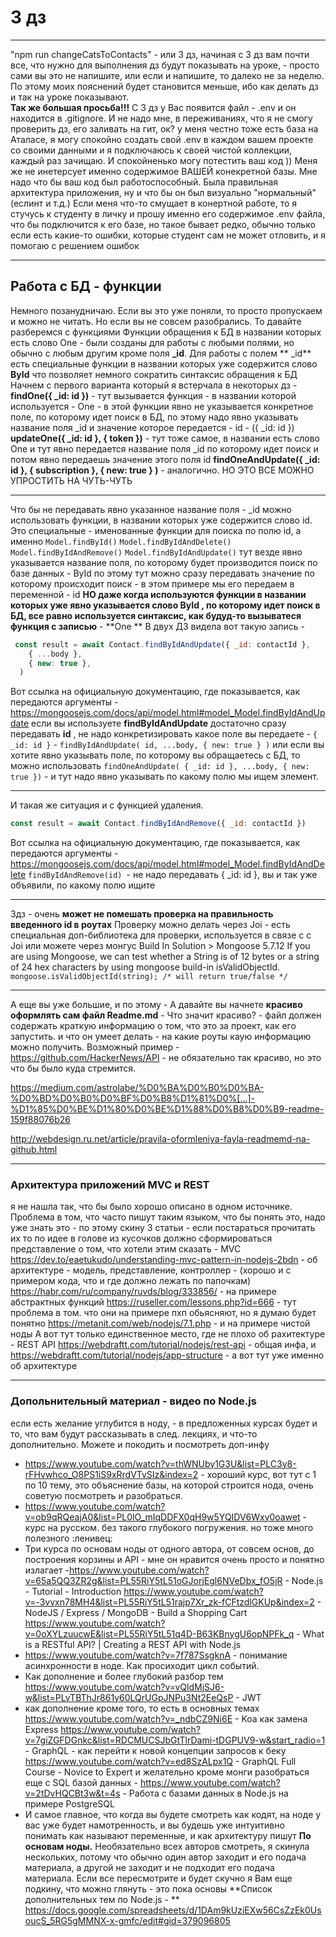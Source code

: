 # 3 дз
__________________________________________________
"npm run changeCatsToContacts" - или 3 дз,
начиная с 3 дз вам почти все, что нужно для выполнения дз будут показывать на уроке, - просто сами вы это не напишите, или если и напишите, то далеко не за неделю. По этому моих пояснений будет становится меньше, ибо как делать дз и так на уроке показывают.\
**Так же большая просьба!!!**
С 3 дз у Вас появится файл - .env и он находится в .gitignore. И не надо мне, в переживаниях, что я не смогу проверить дз, его заливать на гит, ок?
у меня честно тоже есть база на Аталасе, я могу спокойно создать свой .env в каждом вашем проекте со своими данными и я подключаюсь к своей чистой коллекции, каждый раз зачищаю. И спокойненько могу потестить ваш код ))
Меня же не инетерсует именно содержимое ВАШЕЙ конекретной базы. Мне надо что бы ваш код был работоспособный. Была правильная архитектура приложения, ну и что бы он был визуально "нормальный" (еслинт и т.д.)
Если меня что-то смущает в конертной работе, то я стучусь к студенту в личку и прошу именно его содержимое .env файла, что бы подключится к его базе, но такое бывает редко, обычно только если есть какие-то ошибки, которые студент сам не может отловить, и я помогаю с решением ошибок

__________________________________________________
## Работа с БД - функции
Немного позанудничаю.
Если вы это уже поняли, то просто пропускаем и можно не читать. Но если вы не совсем разобрались. То давайте разберемся с функциями
Функции обращения к БД в названии которых есть слово One - были созданы для работы с любыми полями, но обычно с любым другим кроме поля **_id**.
Для работы с полем ** _id** есть специальные функции в названии которых уже содержится слово **ById** что позволяет немного сократить синтаксис обращения к БД
Начнем с первого варианта который я встерчала в некоторых дз -
**findOne({ _id: id })** - тут вызывается функция - в названии которой используется - One -  в этой функции явно не указывается конкретное поле, по которому идет поиск в БД, по этому надо явно указывать название поля _id и значение которое передается - id  - ({ _id: id })
**updateOne({ _id: id }, { token })** - тут тоже самое, в названии есть слово One и тут явно передается название поля _id по которому идет поиск и потом явно передаешь значение этого поля id
**findOneAndUpdate({ _id: id },  { subscription },  { new: true } )** - аналогично.
НО ЭТО ВСЕ МОЖНО УПРОСТИТЬ НА ЧУТЬ-ЧУТЬ
_____________________________________________________________
Что бы не передавать явно указанное название поля - _id можно использовать функции, в названии которых уже содержится слово id. Это специальные - именованные функции для поиска по полю id, а именно
`Model.findById()`
`Model.findByIdAndDelete()`
`Model.findByIdAndRemove()`
`Model.findByIdAndUpdate()`
тут везде явно указывается название поля, по которому будет  производится поиск по базе данных - ById
по этому тут можно сразу передавать значение по которому происходит поиск - в этом примере мы его передаем в переменной - id
**НО даже когда используются функции в названии которых уже явно указывается слово ById , по которому идет поиск в БД, все равно используется синтаксис, как будуд-то вызыватеся функция с записью** -  **One **
В двух ДЗ видела вот такую запись  -
```javascript
 const result = await Contact.findByIdAndUpdate({ _id: contactId },
    { ...body },
    { new: true },
  )
```
 Вот ссылка на официальную документацию, где показывается, как передаются аргументы - https://mongoosejs.com/docs/api/model.html#model_Model.findByIdAndUpdate
если вы используете **findByIdAndUpdate** достаточно сразу передавать **id** , не надо конкретизировать какое поле вы передаете - `{ _id: id }` - `findByIdAndUpdate( id, ...body, { new: true } )`
или если вы хотите явно указывать поле, по которому вы обращаетесь с БД, то можно использовать `findOneAndUpdate( { _id: id }, ...body, { new: true })` - и тут надо явно указывать по какому полю мы ищем элемент.
____________________________________
И такая же ситуация и с функцией удаления.
```javascript
const result = await Contact.findByIdAndRemove({ _id: contactId })
```
 Вот ссылка на официальную документацию, где показывается, как передаются аргументы - https://mongoosejs.com/docs/api/model.html#model_Model.findByIdAndDelete
`findByIdAndRemove(id) `- не надо передавать { _id: id }, вы и так уже объявили, по какому полю ищите
_______________________________________________________________

3дз -  очень **может не помешать проверка на правильность введенного id в роутах**
Проверку можно делать через Joi - есть специальная доп-библиотека для проверки, используется в связе с с Joi
или можете через монгус
Build In Solution > Mongoose 5.7.12
If you are using Mongoose, we can test whether a String is of 12 bytes or a string of 24 hex characters by using mongoose build-in isValidObjectId.
`mongoose.isValidObjectId(string); /* will return true/false */`

__________________________________________________
А еще вы уже большие, и по этому -
А давайте вы начнете **красиво оформлять сам файл Readme.md** - Что значит красиво? - файл должен содержать краткую информацию о том, что это за проект, как его запустить. и что он умеет делать - на какие роуты каую информацию можно получить. Возможный пример - https://github.com/HackerNews/API - не обязательно так красиво, но это что бы было куда стремится.

https://medium.com/astrolabe/%D0%BA%D0%B0%D0%BA-%D0%BD%D0%B0%D0%BF%D0%B8%D1%81%D0%[…]-%D1%85%D0%BE%D1%80%D0%BE%D1%88%D0%B8%D0%B9-readme-159f88076b26

http://webdesign.ru.net/article/pravila-oformleniya-fayla-readmemd-na-github.html
_______________________________________________________________
### Архитектура приложений MVC и REST
я не нашла так, что бы было хорошо описано в одном источнике.
Проблема в том, что часто пишут таким языком, что бы понять это, надо уже знать это - по этому скину 3 статьи - если постараться прочитать их то по идее в голове из кусочков должно сформироваться представление о том, что хотели этим сказать - MVC
https://dev.to/eaetukudo/understanding-mvc-pattern-in-nodejs-2bdn - об архитектуре - модель, представление, контроллер - (хорошо и с примером кода, что и где должно лежать по папочкам)
https://habr.com/ru/company/ruvds/blog/333856/ - на примере абстрактных функций
https://ruseller.com/lessons.php?id=666 - тут проблема в том. что они на примере пхп обьясняют, но я думаю будет понятно
https://metanit.com/web/nodejs/7.1.php - и на примере чистой ноды
А вот тут только единственное место, где не плохо об рахитектуре - REST API
https://webdraftt.com/tutorial/nodejs/rest-api - общая инфа, и
https://webdraftt.com/tutorial/nodejs/app-structure - а вот тут уже именно об архитектуре

_______________________________________________________________
### Допольнительный материал - видео по Node.js 
если есть желание углубится в ноду,  - в предложенных курсах будет и то, что вам будут рассказывать в след. лекциях, и что-то дополнительно. 
 Можете и покодить и посмотреть доп-инфу 
- https://www.youtube.com/watch?v=thWNUby1G3U&list=PLC3y8-rFHvwhco_O8PS1iS9xRrdVTvSIz&index=2 - хороший курс, вот тут с 1 по 10 тему, это объяснение базы, на которой строится нода, очень советую посмотреть и разобраться. 
- https://www.youtube.com/watch?v=ob9qRQeajA0&list=PL0lO_mIqDDFX0qH9w5YQIDV6Wxy0oawet - курс на русском. без такого глубокого погружения. но тоже много полезного :ленивец:
- Три курса по основам ноды от одного автора, от совсем основ, до построения корзины и АPI - мне он нравится очень просто и понятно излагает
-https://www.youtube.com/watch?v=65a5QQ3ZR2g&list=PL55RiY5tL51oGJorjEgl6NVeDbx_fO5jR - Node.js - Tutorial - Introduction
https://www.youtube.com/watch?v=-3vvxn78MH4&list=PL55RiY5tL51rajp7Xr_zk-fCFtzdlGKUp&index=2 - NodeJS / Express / MongoDB - Build a Shopping Cart
https://www.youtube.com/watch?v=0oXYLzuucwE&list=PL55RiY5tL51q4D-B63KBnygU6opNPFk_q - What is a RESTful API? | Creating a REST API with Node.js
- https://www.youtube.com/watch?v=7f787SsgknA - понимание асинхронности в ноде. Как просиходит цикл событий. 
- Как дополнение и более глубокий разбор тем
https://www.youtube.com/watch?v=vQldMjSJ6-w&list=PLvTBThJr861y60LQrUGpJNPu3Nt2EeQsP - JWT
-  как дополнение кроме того, то есть в основных темах 
https://www.youtube.com/watch?v=_ndbCZ9Ni6E - Koa как замена Express
https://www.youtube.com/watch?v=7giZGFDGnkc&list=RDCMUCSJbGtTlrDami-tDGPUV9-w&start_radio=1 - GraphQL - как перейти к новой концепции запросов к беку
https://www.youtube.com/watch?v=ed8SzALpx1Q - GraphQL Full Course - Novice to Expert
и желательно кроме монги разобраться еще с SQL базой данных -
https://www.youtube.com/watch?v=2tDvHQCBt3w&t=4s - Работа с базами данных в Node.js на примере PostgreSQL
-  И самое  главное, что когда вы будете смотреть как кодят, на ноде у вас уже будет намотренность, и вы будешь уже интуитивно понимать как называют переменные, и как архитектуру пишут 
**По основам ноды.**
Необязательно всех авторов смотреть, я скинула нескольких, потому что обычно один автор заходит и его подача материала, а другой не заходит и не подходит его подача материала. 
Если все пересмотрите и будет скучно я Вам еще подкину, что можно глянуть - это пока основы
**Список дополнительных тем по Node.js  - ** https://docs.google.com/spreadsheets/d/1DAm9kUziEXw56CsZzEk0UsoucS_5RG5gMMNX-x-gmfc/edit#gid=379096805
